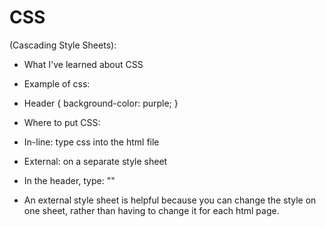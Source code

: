 # CSS
(Cascading Style Sheets):
* What I've learned about CSS

* Example of css:
* Header {
    background-color: purple;
    }

* Where to put CSS:
* In-line: type css into the html file
* External: on a separate style sheet
* In the header, type:
    "<link href="style.css" rel="stylesheet" type="text/css" />"

* An external style sheet is helpful because you can change the style on one sheet, rather than having to change it for each html page.
